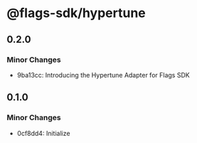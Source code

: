 # @flags-sdk/hypertune

## 0.2.0

### Minor Changes

- 9ba13cc: Introducing the Hypertune Adapter for Flags SDK

## 0.1.0

### Minor Changes

- 0cf8dd4: Initialize
